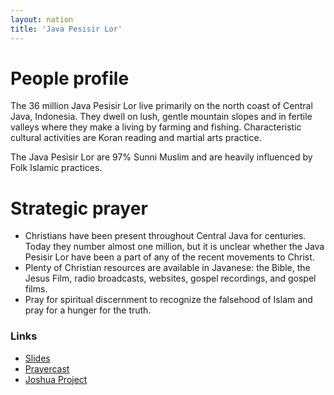 ```yaml
---
layout: nation
title: 'Java Pesisir Lor'
---
```


# People profile

The 36 million Java Pesisir Lor live primarily on the north coast of Central Java,
Indonesia. They dwell on lush, gentle mountain slopes and in fertile valleys where they
make a living by farming and fishing. Characteristic cultural activities are Koran reading
and martial arts practice.

The Java Pesisir Lor are 97% Sunni Muslim and are heavily influenced by Folk Islamic
practices.

# Strategic prayer

- Christians have been present throughout Central Java for centuries. Today they number
  almost one million, but it is unclear whether the Java Pesisir Lor have been a part of
  any of the recent movements to Christ.
- Plenty of Christian resources are available in Javanese: the Bible, the Jesus Film,
  radio broadcasts, websites, gospel recordings, and gospel films.
- Pray for spiritual discernment to recognize the falsehood of Islam and pray for a hunger
  for the truth.

### Links

- [Slides](http://kyk.kiekies.net/?src=https://ccwaterkloof.github.io/prayer/slides/pesisir-lor.md)
- [Prayercast](https://prayercast.com/prayer-topic/java-pesisir-lor/)
- [Joshua Project](https://joshuaproject.net/people_groups/12334/ID)
